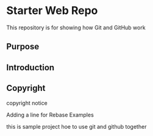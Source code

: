 # Starter Web Repo

This repository is for showing how Git and GitHub work

## Purpose

## Introduction


## Copyright

copyright notice

Adding a line for Rebase Examples





this is sample project hoe to use git and github together
